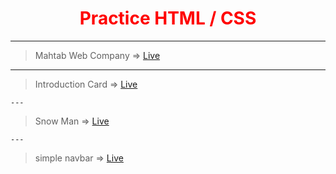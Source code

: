 # <center style="color:red"> Practice HTML / CSS </center>

---
> Mahtab Web Company =>
  <a href="http://127.0.0.1:5501/mahtab-Web-Company/index.html"> Live </a>
  ---

> Introduction Card =>
  <a href="http://127.0.0.1:58166/Small-introduction-card/index.html"> Live </a>

    ---
> Snow Man =>
  <a href="http://127.0.0.1:58166/SnewMan-2022/index.html"> Live </a>


    ---
> simple navbar =>
  <a href="http://127.0.0.1:58166/navbar-2022/index.html"> Live </a>
